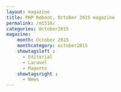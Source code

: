 ```yaml
---
layout: magazine
title: PHP Reboot, October 2015 magazine
permalink: /m1510/
categories: October2015
magazine:
    month: October 2015
    monthcategory: october2015
    showtagsleft :
      - Editorial
      - Laravel
      - Magento
    showtagsright :
      - News
---
```

